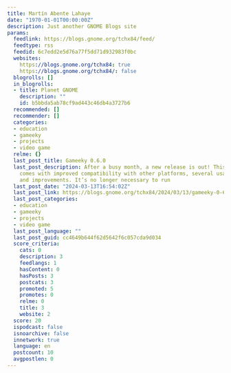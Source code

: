 ```yaml
---
title: Martín Abente Lahaye
date: "1970-01-01T00:00:00Z"
description: Just another GNOME Blogs site
params:
  feedlink: https://blogs.gnome.org/tchx84/feed/
  feedtype: rss
  feedid: 6c7edd2e5d76a77f5dd71d932983f0bc
  websites:
    https://blogs.gnome.org/tchx84: true
    https://blogs.gnome.org/tchx84/: false
  blogrolls: []
  in_blogrolls:
  - title: Planet GNOME
    description: ""
    id: b5bbda5ab78cf9ad443c46db4a3727b6
  recommended: []
  recommender: []
  categories:
  - education
  - gameeky
  - projects
  - video game
  relme: {}
  last_post_title: Gameeky 0.6.0
  last_post_description: After a busy month, a new release is out! This new release
    comes with improved compatibility with other platforms, several usability additions
    and improvements. It’s no longer necessary to run
  last_post_date: "2024-03-13T16:54:02Z"
  last_post_link: https://blogs.gnome.org/tchx84/2024/03/13/gameeky-0-6-0/
  last_post_categories:
  - education
  - gameeky
  - projects
  - video game
  last_post_language: ""
  last_post_guid: cc4649b644f62d5642f6c057cda9d034
  score_criteria:
    cats: 0
    description: 3
    feedlangs: 1
    hasContent: 0
    hasPosts: 3
    postcats: 3
    promoted: 5
    promotes: 0
    relme: 0
    title: 3
    website: 2
  score: 20
  ispodcast: false
  isnoarchive: false
  innetwork: true
  language: en
  postcount: 10
  avgpostlen: 0
---
```


